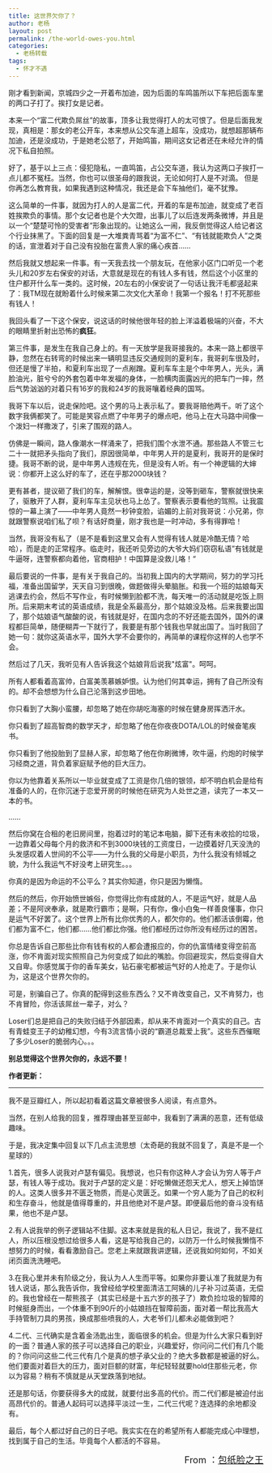 ```yaml
---
title: 这世界欠你了？
author: 老杨
layout: post
permalink: /the-world-owes-you.html
categories:
  - 老杨转载
tags:
  - 怀才不遇
---
```

刚才看到新闻，京城四少之一开着布加迪，因为后面的车鸣笛所以下车把后面车里的两口子打了。挨打女是记者。

本来一个“富二代欺负屌丝”的故事，顶多让我觉得打人的太可恨了。但是后面我发现，真相是：那女的老公开车，本来想从公交车道上超车，没成功，就想超那辆布加迪，还是没成功，于是她老公怒了，开始鸣笛，期间这女记者还在未经允许的情况下私自拍照。  


  
好了，基于以上三点：侵犯隐私，一直鸣笛，占公交车道，我认为这两口子挨打一点儿都不冤枉。当然，你也可以很圣母的跟我说，无论如何打人是不对滴。 但是你再怎么教育我，如果我遇到这种情况，我还是会下车抽他们，毫不犹豫。

这么简单的一件事，就因为打人的人是富二代，开着的车是布加迪，就变成了老百姓挨欺负的事情。那个女记者也是个大欠蹬，出事儿了以后连发两条微博，并且是以一个“楚楚可怜的受害者”形象出现的。让她这么一闹，我反倒觉得这人给记者这个行业抹黑了。下面的回复是一大堆粪青骂着“为富不仁”、“有钱就能欺负人”之类的话，宣泄着对于自己没有投胎在富贵人家的痛心疾首……

然后我就又想起来一件事。有一天我去找一个朋友玩，在他家小区门口听见一个老头儿和20岁左右保安的对话，大意就是现在的有钱人多有钱，然后这个小区里的住户都开什么车一类的。这时候，20左右的小保安说了一句话让我汗毛都竖起来了：我TM现在就盼着什么时候来第二次文化大革命！我第一个报名！打不死那些有钱人！

我回头看了一下这个保安，说这话的时候他很年轻的脸上洋溢着极端的兴奋，不大的眼睛里折射出恐怖的**疯狂**。

第三件事，是发生在我自己身上的。有一天放学是我哥接我的。本来一路上都很平静，忽然在右转弯的时候出来一辆明显违反交通规则的夏利车，我哥刹车很及时，但还是慢了半拍，和夏利车出现了一点剐蹭。夏利车车主是个中年男人，光头，满脸油光，脏兮兮的外套包着中年发福的身体，一脸横肉面露凶光的把车门一摔，然后气势汹汹的对着只有16岁的我和24岁的我哥嚷着经典的国骂。

我哥下车以后，说走保险吧。这个男的马上表示私了。要我哥赔他两千。听了这个数字我俩都笑了。可能是笑容点燃了中年男子的爆点吧，他马上在大马路中间像一个泼妇一样撒泼了，引来了围观的路人。

仿佛是一瞬间，路人像潮水一样涌来了，把我们围个水泄不通。那些路人不管三七二十一就把矛头指向了我们，原因很简单，中年男人开的是夏利，我哥开的是保时捷。我哥不断的说，是中年男人违规在先，但是没有人听。有一个神逻辑的大婶说：你都开上这么好的车了，还在乎那2000块钱？

更有甚者，提议砸了我们的车，解解恨。很幸运的是，没等到砸车，警察就很快来了，驱散开了人群，夏利车车主见状也马上怂了。警察表示要看他的驾照。让我震惊的一幕上演了——中年男人竟然一秒钟变脸，谄媚的上前对我哥说：小兄弟，你就跟警察说咱们私了呗？有话好商量，刚才我也是一时冲动，多有得罪哈！

当然，我哥没有私了（是不是看到这里又会有人觉得有钱人就是冷酷无情？哈哈），而是走的正常程序。临走时，我还听见旁边的大爷大妈们窃窃私语”有钱就是牛逼呀，连警察都向着他，官商相护！中国算是没救儿咯！“

最后要说的一件事，是有关于我自己的。当初我上国内的大学期间，努力的学习托福，准备出国留学，天天自习到很晚，做题做得头晕脑胀。和我一个班的姑娘每天逃课去约会，然后不写作业，有时候懒到脸都不洗，每天唯一的活动就是吃饭上厕所。后来期末考试的英语成绩，我是全系最高分，那个姑娘没及格。后来我要出国了，那个姑娘语气酸酸的说，有钱就是好，在国内念的不好还能去国外，国外的课程都巨简单，随便糊弄一下就行了，我要是有那个钱我也早就出国了。当时我回了她一句：就你这英语水平，国外大学不会要你的，再简单的课程你这样的人也学不会。

然后过了几天，我听见有人告诉我这个姑娘背后说我"炫富"。呵呵。

所有人都看着高富帅，白富美羡慕嫉妒恨。认为他们何其幸运，拥有了自己所没有的。却不会想想为什么自己沦落到这步田地。

你只看到了大胸小蛮腰，却忽略了她在你胡吃海塞的时候在健身房挥洒汗水。

你只看到了超高智商的数学天才，却忽略了他在你夜夜DOTA/LOL的时候奋笔疾书。

你只看到了他投胎到了显赫人家，却忽略了他在你刷微博，吹牛逼，约炮的时候学习经商之道，背负着家庭赋予他的巨大压力。

你以为他靠着关系所以一毕业就变成了工资是你几倍的银领，却不明白机会是给有准备的人的，在你沉迷于恋爱开房的时候他在研究为人处世之道，读完了一本又一本的书。

……

然后你窝在合租的老旧房间里，抱着过时的笔记本电脑，脚下还有未收拾的垃圾，一边靠着父母每个月的救济和不到3000块钱的工资度日，一边摸着好几天没洗的头发感叹着人世间的不公平——为什么我的父母是小职员，为什么我没有倾城之貌，为什么我运气不好没考上研究生。。。

你真的是因为命运的不公平么？其实你知道，你只是因为懒惰。

然后的然后，你开始愤世嫉俗，你觉得比你有成就的人，不是运气好，就是人品差；不是阿谀奉承，就是欺行霸市；是啊，只有你，像小白兔一样善良懂事，你只是运气不好罢了。这个世界上所有比你优秀的人，都欠你的。他们都活该倒霉，他们都为富不仁，他们都……他们都比你强。他们都经历过你所没有经历过的困苦。

你总是告诉自己那些比你有钱有权的人都会遭报应的，你的仇富情绪变得空前高涨，你不肯面对现实照照自己为何变成了如此的嘴脸。你回避现实，然后变得自大又自卑。你感觉属于你的香车美女，钻石豪宅都被运气好的人抢走了。于是你认为，这是这个世界欠你的。

可是，别骗自己了。你真的配得到这些东西么？又不肯改变自己，又不肯努力，也不肯冒险，你活该屌丝一辈子，对么？

Loser们总是把自己的失败归结于外部因素，却从来不肯面对一个真实的自己。古有青蛙变王子的幼稚幻想，今有3流言情小说的“霸道总裁爱上我”。这些东西催眠了多少Loser的脆弱内心。。。

**别总觉得这个世界欠你的，永远不要！**

**作者更新：**

* * *

我不是豆瓣红人，所以起初看着这篇文章被很多人阅读，有点意外。

当然，在别人给我的回复，推荐理由甚至豆邮中，我看到了满满的恶意，还有低级趣味。

于是，我决定集中回复以下几点主流思想（太奇葩的我就不回复了，真是不是一个星球的）

1.首先，很多人说我对卢瑟有偏见。我想说，也只有你这种人才会认为穷人等于卢瑟，有钱人等于成功。我对于卢瑟的定义是：好吃懒做还怨天尤人，想天上掉馅饼的人。这类人很多并不匮乏物质，而是心灵匮乏。如果一个穷人能为了自己的权利和生存奋斗，他就是值得尊重的，并且他绝对不是卢瑟。即便最后他的奋斗没有结果，他也不是卢瑟。

2.有人说我举的例子逻辑站不住脚。这本来就是我的私人日记，我说了，我不是红人，所以压根没想过给很多人看，这是写给我自己的，以防万一什么时候我懒惰不想努力的时候，看看激励自己。您老上来就跟我讲逻辑，还说我如何如何，不如关闭页面洗洗睡吧。

3.在我心里并未有阶级之分，我认为人人生而平等。如果你非要认准了我就是为有钱人说话，那么我告诉你，我曾经给学校里面清洁工阿姨的儿子补习过英语，无偿的。我也曾经在一帮熊孩子（其实已经是十五六岁的孩子了）欺负捡垃圾的智障的时候挺身而出，一个体重不到90斤的小姑娘挡在智障前面，面对着一帮比我高大手持管制刀具的男孩，换成那些喷我的人，大老爷们儿都未必能做到吧？

4.二代、三代确实是含着金汤匙出生，面临很多的机会。但是为什么大家只看到好的一面？普通人家的孩子可以选择自己的职业，兴趣爱好，你问问二代们有几个能的？你问问这些二代三代有几个是真的想子承父业的？绝大多数都是被逼的好么。他们要面对着巨大的压力，面对巨额的财富，年纪轻轻就要hold住那些元老，你以为容易？稍有不慎就是从天堂跌落到地狱。

还是那句话，你要获得多大的成就，就要付出多高的代价。而二代们都是被迫付出高昂代价的。普通人起码可以选择平淡过一生，二代三代呢？连选择的余地都没有。

最后，每个人都过好自己的日子吧。我实实在在的希望所有人都能完成心中理想，找到属于自己的生活。毕竟每个人都活的不容易。

<p style="text-align: right;">
  <span style="font-size: large;">From ：<a href="http://www.douban.com/note/276917059/" target="_blank" rel="external nofollow">包纸脸之王</a></span>
</p>